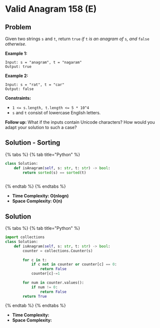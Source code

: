 # Valid Anagram 158 (E)

## Problem

Given two strings `s` and `t`, return `true` _if_ `t` _is an anagram of_ `s`_, and_ `false` _otherwise_.

**Example 1:**

```
Input: s = "anagram", t = "nagaram"
Output: true
```

**Example 2:**

```
Input: s = "rat", t = "car"
Output: false
```

**Constraints:**

* `1 <= s.length, t.length <= 5 * 10^4`
* `s` and `t` consist of lowercase English letters.

**Follow up:** What if the inputs contain Unicode characters? How would you adapt your solution to such a case?

## Solution - Sorting

{% tabs %}
{% tab title="Python" %}
```python
class Solution:
    def isAnagram(self, s: str, t: str) -> bool:
        return sorted(s) == sorted(t)
        
```
{% endtab %}
{% endtabs %}

* **Time Complexity:  O(nlogn)**
* **Space Complexity: O(n)**

## Solution&#x20;

{% tabs %}
{% tab title="Python" %}
```python
import collections
class Solution:
    def isAnagram(self, s: str, t: str) -> bool:
        counter = collections.Counter(s)
        
        for c in t:
            if c not in counter or counter[c] == 0:
                return False
            counter[c]-=1
        
        for num in counter.values():
            if num != 0:
                return False
        return True
```
{% endtab %}
{% endtabs %}

* **Time Complexity:**&#x20;
* **Space Complexity:**&#x20;
